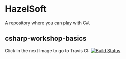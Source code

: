 # HazelSoft

A repository where you can play with C#.

## csharp-workshop-basics

Click in the next Image to go to Travis CI:
[![Build Status](https://travis-ci.org/hmojicag/csharp-workshop-basics.svg?branch=master)](https://travis-ci.org/hmojicag/csharp-workshop-basics)

